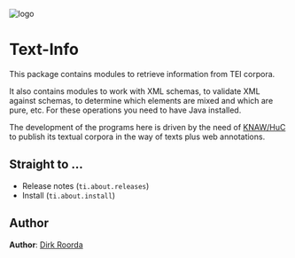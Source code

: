 ![logo](images/tf.png)

# Text-Info

This package contains modules to retrieve information from TEI corpora.

It also contains modules to work with XML schemas, to validate XML against schemas,
to determine which elements are mixed and which are pure, etc.
For these operations you need to have Java installed.

The development of the programs here is driven by the need of
[KNAW/HuC](https://di.huc.knaw.nl/text-analysis-en.html)
to publish its textual corpora in the way of texts plus web annotations.

## Straight to ...

*   Release notes (`ti.about.releases`)
*   Install (`ti.about.install`)

## Author

**Author**:
[Dirk Roorda](https://pure.knaw.nl/portal/en/persons/dirk-roorda)

